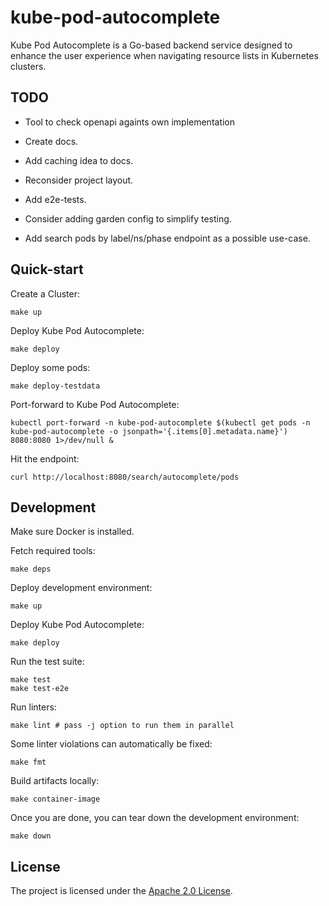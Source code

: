 # kube-pod-autocomplete

Kube Pod Autocomplete is a Go-based backend service designed to enhance the user experience when navigating resource lists in Kubernetes clusters.

## TODO

- Tool to check openapi againts own implementation
- Create docs.
- Add caching idea to docs.

- Reconsider project layout.
- Add e2e-tests.
- Consider adding garden config to simplify testing.

- Add search pods by label/ns/phase endpoint as a possible use-case.

## Quick-start

Create a Cluster:

```shell
make up
```

Deploy Kube Pod Autocomplete:

```shell
make deploy
```

Deploy some pods:

```shell
make deploy-testdata
```

Port-forward to Kube Pod Autocomplete:

```shell
kubectl port-forward -n kube-pod-autocomplete $(kubectl get pods -n kube-pod-autocomplete -o jsonpath='{.items[0].metadata.name}') 8080:8080 1>/dev/null &
```

Hit the endpoint:

```shell
curl http://localhost:8080/search/autocomplete/pods
```

## Development

Make sure Docker is installed.

Fetch required tools:

```shell
make deps
```

Deploy development environment:

```shell
make up
```

Deploy Kube Pod Autocomplete:

```shell
make deploy
```

Run the test suite:

```shell
make test
make test-e2e
```

Run linters:

```shell
make lint # pass -j option to run them in parallel
```

Some linter violations can automatically be fixed:

```shell
make fmt
```

Build artifacts locally:

```shell
make container-image
```

Once you are done, you can tear down the development environment:

```shell
make down
```

## License

The project is licensed under the [Apache 2.0 License](LICENSE).
